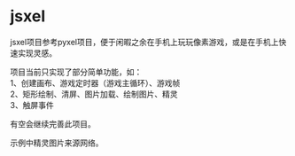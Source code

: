 # jsxel
jsxel项目参考pyxel项目，便于闲暇之余在手机上玩玩像素游戏，或是在手机上快速实现灵感。  

项目当前只实现了部分简单功能，如：  
1、创建画布、游戏定时器（游戏主循环）、游戏帧  
2、矩形绘制、清屏、图片加载、绘制图片、精灵  
3、触屏事件  

有空会继续完善此项目。  

示例中精灵图片来源网络。  
